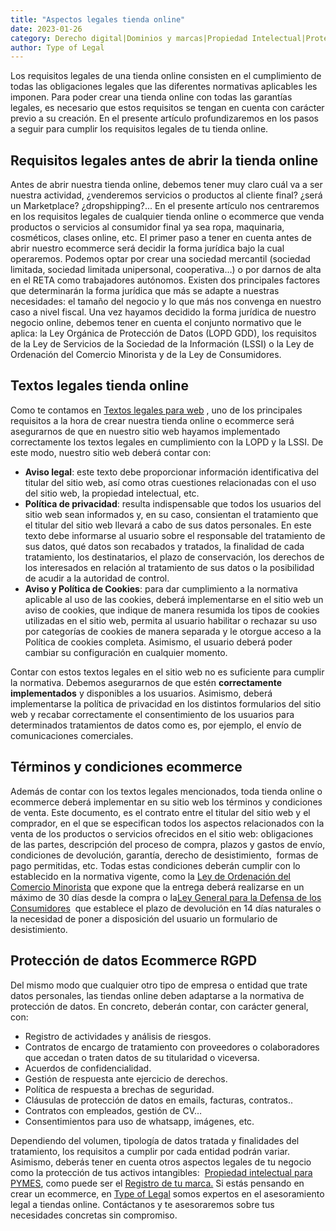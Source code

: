 ```yaml
---
title: "Aspectos legales tienda online"
date: 2023-01-26
category: Derecho digital|Dominios y marcas|Propiedad Intelectual|Protección de datos
author: Type of Legal
---
```


Los requisitos legales de una tienda online consisten en el cumplimiento de todas las obligaciones legales que las diferentes normativas aplicables les imponen. Para poder crear una tienda online con todas las garantías legales, es necesario que estos requisitos se tengan en cuenta con carácter previo a su creación. En el presente artículo profundizaremos en los pasos a seguir para cumplir los requisitos legales de tu tienda online.

**Requisitos legales antes de abrir la tienda online**
------------------------------------------------------

Antes de abrir nuestra tienda online, debemos tener muy claro cuál va a ser nuestra actividad, ¿venderemos servicios o productos al cliente final? ¿será un Marketplace? ¿dropshipping?... En el presente artículo nos centraremos en los requisitos legales de cualquier tienda online o ecommerce que venda productos o servicios al consumidor final ya sea ropa, maquinaria, cosméticos, clases online, etc. El primer paso a tener en cuenta antes de abrir nuestro ecommerce será decidir la forma jurídica bajo la cual operaremos. Podemos optar por crear una sociedad mercantil (sociedad limitada, sociedad limitada unipersonal, cooperativa…) o por darnos de alta en el RETA como trabajadores autónomos. Existen dos principales factores que determinarán la forma jurídica que más se adapte a nuestras necesidades: el tamaño del negocio y lo que más nos convenga en nuestro caso a nivel fiscal. Una vez hayamos decidido la forma jurídica de nuestro negocio online, debemos tener en cuenta el conjunto normativo que le aplica: la Ley Orgánica de Protección de Datos (LOPD GDD), los requisitos de la Ley de Servicios de la Sociedad de la Información (LSSI) o la Ley de Ordenación del Comercio Minorista y de la Ley de Consumidores.

**Textos legales tienda online**
--------------------------------

Como te contamos en [Textos legales para web](https://typeoflegal.com/textos-legales-para-web/ "Textos legales para web") , uno de los principales requisitos a la hora de crear nuestra tienda online o ecommerce será asegurarnos de que en nuestro sitio web hayamos implementado correctamente los textos legales en cumplimiento con la LOPD y la LSSI. De este modo, nuestro sitio web deberá contar con:

*   **Aviso legal**: este texto debe proporcionar información identificativa del titular del sitio web, así como otras cuestiones relacionadas con el uso del sitio web, la propiedad intelectual, etc.
*   **Política de privacidad**: resulta indispensable que todos los usuarios del sitio web sean informados y, en su caso, consientan el tratamiento que el titular del sitio web llevará a cabo de sus datos personales. En este texto debe informarse al usuario sobre el responsable del tratamiento de sus datos, qué datos son recabados y tratados, la finalidad de cada tratamiento, los destinatarios, el plazo de conservación, los derechos de los interesados en relación al tratamiento de sus datos o la posibilidad de acudir a la autoridad de control.
*   **Aviso y Política de Cookies**: para dar cumplimiento a la normativa aplicable al uso de las cookies, deberá implementarse en el sitio web un aviso de cookies, que indique de manera resumida los tipos de cookies utilizadas en el sitio web, permita al usuario habilitar o rechazar su uso por categorías de cookies de manera separada y le otorgue acceso a la Política de cookies completa. Asimismo, el usuario deberá poder cambiar su configuración en cualquier momento.

Contar con estos textos legales en el sitio web no es suficiente para cumplir la normativa. Debemos asegurarnos de que estén **correctamente implementados** y disponibles a los usuarios. Asimismo, deberá implementarse la política de privacidad en los distintos formularios del sitio web y recabar correctamente el consentimiento de los usuarios para determinados tratamientos de datos como es, por ejemplo, el envío de comunicaciones comerciales.

**Términos y condiciones ecommerce**
------------------------------------

Además de contar con los textos legales mencionados, toda tienda online o ecommerce deberá implementar en su sitio web los términos y condiciones de venta. Este documento, es el contrato entre el titular del sitio web y el comprador, en el que se especifican todos los aspectos relacionados con la venta de los productos o servicios ofrecidos en el sitio web: obligaciones de las partes, descripción del proceso de compra, plazos y gastos de envío, condiciones de devolución, garantía, derecho de desistimiento,  formas de pago permitidas, etc. Todas estas condiciones deberán cumplir con lo establecido en la normativa vigente, como la [Ley de Ordenación del Comercio Minorista](https://www.boe.es/buscar/act.php?id=BOE-A-1996-1072 "Ley de Ordenación del Comercio Minorista") que expone que la entrega deberá realizarse en un máximo de 30 días desde la compra o la[Ley General para la Defensa de los Consumidores](https://www.boe.es/buscar/act.php?id=BOE-A-2007-20555 "Ley General para la Defensa de los Consumidores")  que establece el plazo de devolución en 14 días naturales o la necesidad de poner a disposición del usuario un formulario de desistimiento.

**Protección de datos Ecommerce RGPD**
--------------------------------------

Del mismo modo que cualquier otro tipo de empresa o entidad que trate datos personales, las tiendas online deben adaptarse a la normativa de protección de datos. En concreto, deberán contar, con carácter general, con:

*   Registro de actividades y análisis de riesgos.
*   Contratos de encargo de tratamiento con proveedores o colaboradores que accedan o traten datos de su titularidad o viceversa.
*   Acuerdos de confidencialidad.
*   Gestión de respuesta ante ejercicio de derechos.
*   Política de respuesta a brechas de seguridad.
*   Cláusulas de protección de datos en emails, facturas, contratos..
*   Contratos con empleados, gestión de CV…
*   Consentimientos para uso de whatsapp, imágenes, etc.

Dependiendo del volumen, tipología de datos tratada y finalidades del tratamiento, los requisitos a cumplir por cada entidad podrán variar. Asimismo, deberás tener en cuenta otros aspectos legales de tu negocio como la protección de tus activos intangibles:  [Propiedad intelectual para PYMES](https://typeoflegal.com/propiedad-intelectual-para-pymes/ "Propiedad intelectual para PYMES"), como puede ser el [Registro de tu marca.](https://typeoflegal.com/el-registro-de-marca/ "Registro de tu marca") Si estás pensando en crear un ecommerce, en [Type of Legal](https://typeoflegal.com/contacto/ "Type of Legal") somos expertos en el asesoramiento legal a tiendas online. Contáctanos y te asesoraremos sobre tus necesidades concretas sin compromiso.
